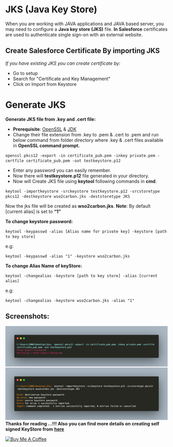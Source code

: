 # JKS (Java Key Store)
When you are working with JAVA applications and JAVA based server, you may need to configure a **Java key store (JKS)** file. 
**In Salesforce** certificates are used to authenticate single sign-on with an external website.

## Create Salesforce Certificate By importing JKS
*If you have existing JKS you can create certificate by:*
 - Go to setup 
 - Search for "Certificate and Key Management"
 - Click on Import from Keystore

# Generate JKS

**Generate JKS file from .key and .cert file:**
- **Prerequisite**: [OpenSSL](https://www.openssl.org/source/) & [JDK](https://www.oracle.com/in/java/technologies/javase-downloads.html)
 - Change their file extension from .key to .pem & .cert to .pem and run below command from folder directory where .key & .cert files available in **OpenSSL command prompt.**
 ```
 openssl pkcs12 -export -in certificate_pub.pem -inkey private.pem -certfile certificate_pub.pem -out testkeystore.p12
 ```
 
 - Enter any password you can easily remember.
 - Now there will **testkeystore.p12** file generated in your directory.
 - Now will Create JKS file using **keytool** following commands in **cmd**.
 ```
 keytool -importkeystore -srckeystore testkeystore.p12 -srcstoretype pkcs12 -destkeystore wso2carbon.jks -deststoretype JKS
 ```
 Now the jks file will be created as **wso2carbon.jks**.
 **Note**: By default [current alias] is set to **“1”**
 
**To change keystore password:**
```
keytool -keypasswd -alias [Alias name for private key] -keystore [path to key store]
```
e.g:
```
keytool -keypasswd -alias "1" -keystore wso2carbon.jks 
```
**To change Alias Name of keyStore:**
```
keytool -changealias -keystore [path to key store] -alias [current alias]
```
e.g: 
```
keytool -changealias -keystore wso2carbon.jks -alias "1"
```

## Screenshots:
![To create .P12](https://raw.githubusercontent.com/shivamkapasia0/JKS-Salesforce/main/JKS%20SS/createP12.png)
![to create JKS](https://raw.githubusercontent.com/shivamkapasia0/JKS-Salesforce/main/JKS%20SS/createJKS.png)
**Thanks for reading …!!! Also you can find more details on creating self signed KeyStore from**  **[here](http://www.javasecurity.org/2015/09/how-to-create-self-signed-keystore-jks.html)**


<a href="https://www.buymeacoffee.com/shivamkapasia0" target="_blank"><img src="https://cdn.buymeacoffee.com/buttons/v2/default-yellow.png" alt="Buy Me A Coffee" style="height: 2px !important;width: 2px !important;" ></a>
